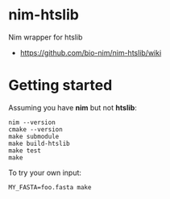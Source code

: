 # nim-htslib
Nim wrapper for htslib

* https://github.com/bio-nim/nim-htslib/wiki

# Getting started
Assuming you have **nim** but not **htslib**:

    nim --version
    cmake --version
    make submodule
    make build-htslib
    make test
    make

To try your own input:

    MY_FASTA=foo.fasta make

